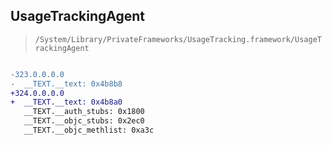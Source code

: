 ## UsageTrackingAgent

> `/System/Library/PrivateFrameworks/UsageTracking.framework/UsageTrackingAgent`

```diff

-323.0.0.0.0
-  __TEXT.__text: 0x4b8b8
+324.0.0.0.0
+  __TEXT.__text: 0x4b8a0
   __TEXT.__auth_stubs: 0x1800
   __TEXT.__objc_stubs: 0x2ec0
   __TEXT.__objc_methlist: 0xa3c

```
